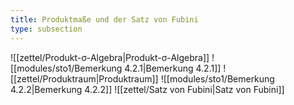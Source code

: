 ```yaml
---
title: Produktmaße und der Satz von Fubini
type: subsection
---
```


![[zettel/Produkt-σ-Algebra|Produkt-σ-Algebra]]
![[modules/sto1/Bemerkung 4.2.1|Bemerkung 4.2.1]]
![[zettel/Produktraum|Produktraum]]
![[modules/sto1/Bemerkung 4.2.2|Bemerkung 4.2.2]]
![[zettel/Satz von Fubini|Satz von Fubini]]